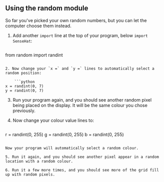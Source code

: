 ## Using the random module

So far you've picked your own random numbers, but you can let the computer choose them instead.

1. Add another `import` line at the top of your program, below `import SenseHat`:
    
    ```python
from random import randint
```

2. Now change your `x =` and `y =` lines to automatically select a random position:
    
    ```python
x = randint(0, 7)
y = randint(0, 7)
```

3. Run your program again, and you should see another random pixel being placed on the display. It will be the same colour you chose previously.

4. Now change your colour value lines to:
    
    ```python
r = randint(0, 255)
g = randint(0, 255)
b = randint(0, 255)
```

Now your program will automatically select a random colour.

5. Run it again, and you should see another pixel appear in a random location with a random colour.

6. Run it a few more times, and you should see more of the grid fill up with random pixels.